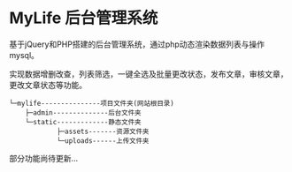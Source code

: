 # MyLife 后台管理系统

基于jQuery和PHP搭建的后台管理系统，通过php动态渲染数据列表与操作mysql。

实现数据增删改查，列表筛选，一键全选及批量更改状态，发布文章，审核文章，更改文章状态等功能。

```
└─mylife---------------项目文件夹(网站根目录)
	├─admin--------------后台文件夹
	└─static-------------静态文件夹
    		├─assets-------资源文件夹
    		└─uploads------上传文件夹
```

部分功能尚待更新...